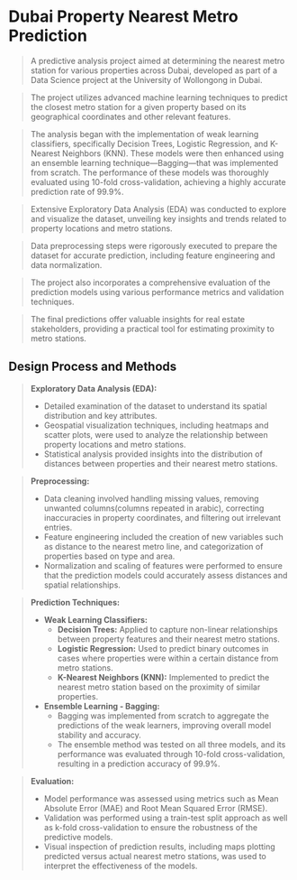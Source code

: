 # Dubai Property Nearest Metro Prediction  
> A predictive analysis project aimed at determining the nearest metro station for various properties across Dubai, developed as part of a Data Science project at the University of Wollongong in Dubai.

> The project utilizes advanced machine learning techniques to predict the closest metro station for a given property based on its geographical coordinates and other relevant features.

> The analysis began with the implementation of weak learning classifiers, specifically Decision Trees, Logistic Regression, and K-Nearest Neighbors (KNN). These models were then enhanced using an ensemble learning technique—Bagging—that was implemented from scratch. The performance of these models was thoroughly evaluated using 10-fold cross-validation, achieving a highly accurate prediction rate of 99.9%.

> Extensive Exploratory Data Analysis (EDA) was conducted to explore and visualize the dataset, unveiling key insights and trends related to property locations and metro stations.

> Data preprocessing steps were rigorously executed to prepare the dataset for accurate prediction, including feature engineering and data normalization.

> The project also incorporates a comprehensive evaluation of the prediction models using various performance metrics and validation techniques.

> The final predictions offer valuable insights for real estate stakeholders, providing a practical tool for estimating proximity to metro stations.

## Design Process and Methods  
> **Exploratory Data Analysis (EDA):**  
> - Detailed examination of the dataset to understand its spatial distribution and key attributes.  
> - Geospatial visualization techniques, including heatmaps and scatter plots, were used to analyze the relationship between property locations and metro stations.  
> - Statistical analysis provided insights into the distribution of distances between properties and their nearest metro stations.

> **Preprocessing:**  
> - Data cleaning involved handling missing values, removing unwanted columns(columns repeated in arabic), correcting inaccuracies in property coordinates, and filtering out irrelevant entries.  
> - Feature engineering included the creation of new variables such as distance to the nearest metro line, and categorization of properties based on type and area.  
> - Normalization and scaling of features were performed to ensure that the prediction models could accurately assess distances and spatial relationships.

> **Prediction Techniques:**  
> - **Weak Learning Classifiers:**  
>   - **Decision Trees:** Applied to capture non-linear relationships between property features and their nearest metro stations.  
>   - **Logistic Regression:** Used to predict binary outcomes in cases where properties were within a certain distance from metro stations.  
>   - **K-Nearest Neighbors (KNN):** Implemented to predict the nearest metro station based on the proximity of similar properties.  
> - **Ensemble Learning - Bagging:**  
>   - Bagging was implemented from scratch to aggregate the predictions of the weak learners, improving overall model stability and accuracy.  
>   - The ensemble method was tested on all three models, and its performance was evaluated through 10-fold cross-validation, resulting in a prediction accuracy of 99.9%.

> **Evaluation:**  
> - Model performance was assessed using metrics such as Mean Absolute Error (MAE) and Root Mean Squared Error (RMSE).  
> - Validation was performed using a train-test split approach as well as k-fold cross-validation to ensure the robustness of the predictive models.  
> - Visual inspection of prediction results, including maps plotting predicted versus actual nearest metro stations, was used to interpret the effectiveness of the models.  

